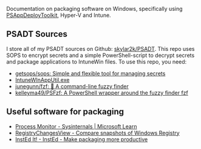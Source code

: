 Documentation on packaging software on Windows, specifically using [PSAppDeployToolkit](https://psappdeploytoolkit.com/), Hyper-V and Intune.
## PSADT Sources
I store all of my PSADT sources on Github: [skylar2k/PSADT](https://github.com/skylar2k/PSADT).
This repo uses SOPS to encrypt secrets and a simple PowerShell-script to decrypt secrets and package applications to IntuneWin files.
To use this repo, you need:

- [getsops/sops: Simple and flexible tool for managing secrets](https://github.com/getsops/sops)
- [IntuneWInAppUtil.exe](https://github.com/microsoft/Microsoft-Win32-Content-Prep-Tool)
- [junegunn/fzf: :cherry_blossom: A command-line fuzzy finder](https://github.com/junegunn/fzf)
- [kelleyma49/PSFzf: A PowerShell wrapper around the fuzzy finder fzf](https://github.com/kelleyma49/PSFzf)
## Useful software for packaging
- [Process Monitor - Sysinternals | Microsoft Learn](https://learn.microsoft.com/en-us/sysinternals/downloads/procmon)
- [RegistryChangesView - Compare snapshots of Windows Registry](https://www.nirsoft.net/utils/registry_changes_view.html)
- [InstEd It! - InstEd - Make packaging more productive](http://www.instedit.com/)